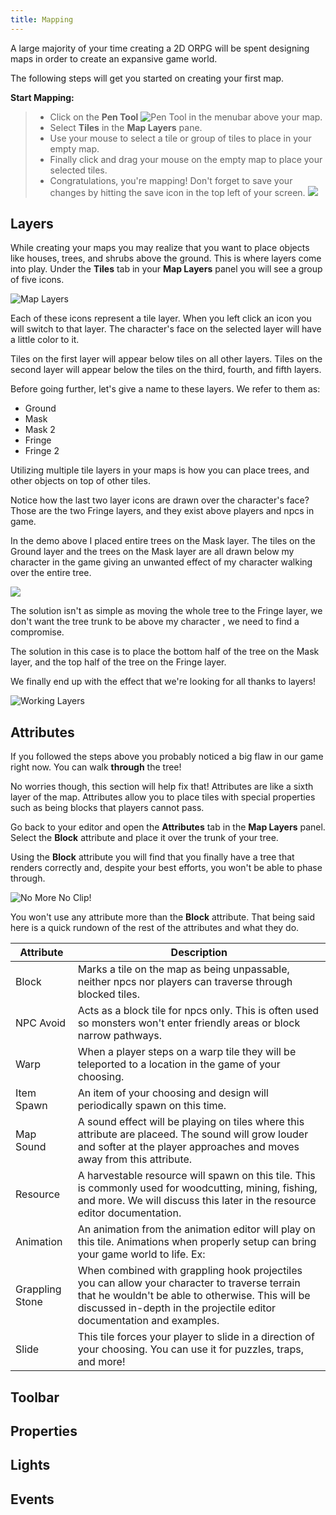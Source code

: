 ```yaml
---
title: Mapping
---
```



A large majority of your time creating a 2D ORPG will be spent designing maps in order to create an expansive game world.

The following steps will get you started on creating your first map.

**Start Mapping:**
>- Click on the **Pen Tool** ![Pen Tool](https://www.ascensiongamedev.com/resources/filehost/a20847da4a43f52234ccda97b1125a88.png) in the menubar above your map.
>- Select **Tiles** in the **Map Layers** pane.
>- Use your mouse to select a tile or group of tiles to place in your empty map. <a href="http://www.ascensiongamedev.com/resources/filehost/03856cde2da1c67f07b0123b90b6b0dc.gif" data-lity><i class="fa fa-play-circle"></i></a>
>- Finally click and drag your mouse on the empty map to place your selected tiles. <a href="http://www.ascensiongamedev.com/resources/filehost/03856cde2da1c67f07b0123b90b6b0dc.gif" data-lity><i class="fa fa-play-circle"></i></a>
>- Congratulations, you're mapping! Don't forget to save your changes by hitting the save icon in the top left of your screen. ![](https://www.ascensiongamedev.com/resources/filehost/7f974a7fc91ef6666e3211c8622fe088.png)

## Layers
While creating your maps you may realize that you want to place objects like houses, trees, and shrubs above the ground. This is where layers come into play. Under the **Tiles** tab in your **Map Layers** panel you will see a group of five icons.

![Map Layers](https://www.ascensiongamedev.com/resources/filehost/e96fbf144210c97ebdd679bfac49e06a.png)

Each of these icons represent a tile layer. When you left click an icon you will switch to that layer. The character's face on the selected layer will have a little color to it.

Tiles on the first layer will appear below tiles on all other layers. Tiles on the second layer will appear below the tiles on the third, fourth, and fifth layers.

Before going further, let's give a name to these layers. We refer to them as:
- Ground
- Mask
- Mask 2
- Fringe
- Fringe 2

Utilizing multiple tile layers in your maps is how you can place trees, and other objects on top of other tiles. <a href="http://www.ascensiongamedev.com/resources/filehost/1b0126badf74d9bcdd0fd115e476c106.gif" data-lity><i class="fa fa-play-circle"></i></a>

Notice how the last two layer icons are drawn over the character's face? Those are the two Fringe layers, and they exist above players and npcs in game.

In the demo above I placed entire trees on the Mask layer. The tiles on the Ground layer and the trees on the Mask layer are all drawn below my character in the game giving an unwanted effect of my character walking over the entire tree.

![](https://www.ascensiongamedev.com/resources/filehost/5db4fbdae4be4fe060651bb3849d2300.gif)

The solution isn't as simple as moving the whole tree to the Fringe layer, we don't want the tree trunk to be above my character <a href="http://www.ascensiongamedev.com/resources/filehost/6814ea253162f66d65bae1012f9ca605.gif" data-lity><i class="fa fa-play-circle"></i></a>, we need to find a compromise.

The solution in this case is to place the bottom half of the tree on the Mask layer, and the top half of the tree on the Fringe layer. <a href="http://www.ascensiongamedev.com/resources/filehost/be935bfd755be1bf55ed9ec34e989949.gif" data-lity><i class="fa fa-play-circle"></i></a>

We finally end up with the effect that we're looking for all thanks to layers!

![Working Layers](https://www.ascensiongamedev.com/resources/filehost/6c2d4d1d52fd65145f5e44271b3b1bd1.gif)

## Attributes
If you followed the steps above you probably noticed a big flaw in our game right now. You can walk **through** the tree! <a href="http://www.ascensiongamedev.com/resources/filehost/194f6d759286418f42910c9aafca0962.gif" data-lity><i class="fa fa-play-circle"></i></a>

No worries though, this section will help fix that! Attributes are like a sixth layer of the map. Attributes allow you to place tiles with special properties such as being blocks that players cannot pass.

Go back to your editor and open the **Attributes** tab in the **Map Layers** panel. Select the **Block** attribute and place it over the trunk of your tree. <a href="http://www.ascensiongamedev.com/resources/filehost/60984ce488de64b42ddec0bed012cb52.gif" data-lity><i class="fa fa-play-circle"></i></a>

Using the **Block** attribute you will find that you finally have a tree that renders correctly and, despite your best efforts, you won't be able to phase through.

![No More No Clip!](https://www.ascensiongamedev.com/resources/filehost/8ae4ea6cfdb97b1f7e1cf0efa4d1677a.gif)

You won't use any attribute more than the **Block** attribute. That being said here is a quick rundown of the rest of the attributes and what they do.

|Attribute|Description|
| ------------ | ------------ |
|Block| Marks a tile on the map as being unpassable, neither npcs nor players can traverse through blocked tiles.|
|NPC Avoid|Acts as a block tile for npcs only. This is often used so monsters won't enter friendly areas or block narrow pathways.|
|Warp|When a player steps on a warp tile they will be teleported to a location in the game of your choosing.|
|Item Spawn|An item of your choosing and design will periodically spawn on this time.|
|Map Sound|A sound effect will be playing on tiles where this attribute are placeed. The sound will grow louder and softer at the player approaches and moves away from this attribute.|
|Resource|A harvestable resource will spawn on this tile. This is commonly used for woodcutting, mining, fishing, and more. We will discuss this later in the resource editor documentation.|
|Animation|An animation from the animation editor will play on this tile. Animations when properly setup can bring your game world to life. Ex: <a href="https://www.freemmorpgmaker.com/wp-content/uploads/2017/10/windmill.gif" data-lity><i class="fa fa-play-circle"></i></a>|
|Grappling Stone|When combined with grappling hook projectiles you can allow your character to traverse terrain that he wouldn't be able to otherwise. This will be discussed in-depth in the projectile editor documentation and examples.|
|Slide|This tile forces your player to slide in a direction of your choosing. You can use it for puzzles, traps, and more!|

## Toolbar

## Properties

## Lights

## Events
